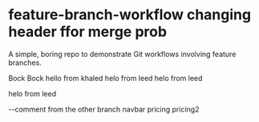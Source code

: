 # feature-branch-workflow changing header ffor merge prob

A simple, boring repo to demonstrate Git workflows involving feature branches.

Bock Bock
hello from khaled
helo from leed
helo from leed





helo from leed




--comment from the other branch navbar
pricing
pricing2
